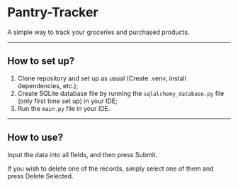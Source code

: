 # Pantry-Tracker

A simple way to track your groceries and purchased products.

---
## How to set up?

1) Clone repository and set up as usual (Create .venv, install dependencies, etc.);
2) Create SQLite database file by running the ``` sqlalchemy_database.py ``` file (only first time set up) in your IDE;
3) Run the ``` main.py ``` file in your IDE.

---
## How to use?

Input the data into all fields, and then press Submit.

If you wish to delete one of the records, simply select one of them and press Delete Selected.
